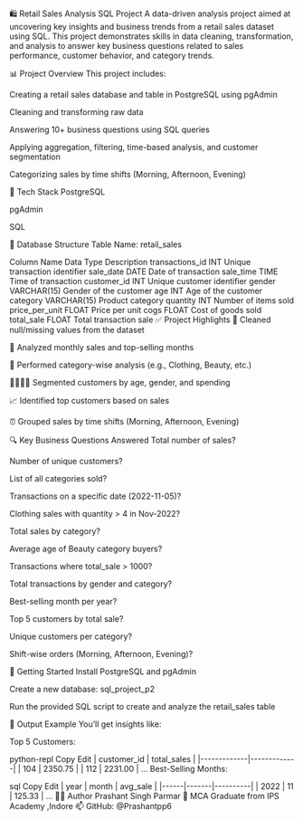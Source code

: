 🛍️ Retail Sales Analysis SQL Project
A data-driven analysis project aimed at uncovering key insights and business trends from a retail sales dataset using SQL. This project demonstrates skills in data cleaning, transformation, and analysis to answer key business questions related to sales performance, customer behavior, and category trends.

📊 Project Overview
This project includes:

Creating a retail sales database and table in PostgreSQL using pgAdmin

Cleaning and transforming raw data

Answering 10+ business questions using SQL queries

Applying aggregation, filtering, time-based analysis, and customer segmentation

Categorizing sales by time shifts (Morning, Afternoon, Evening)

🧰 Tech Stack
PostgreSQL

pgAdmin

SQL

📁 Database Structure
Table Name: retail_sales


Column Name	Data Type	Description
transactions_id	INT	Unique transaction identifier
sale_date	DATE	Date of transaction
sale_time	TIME	Time of transaction
customer_id	INT	Unique customer identifier
gender	VARCHAR(15)	Gender of the customer
age	INT	Age of the customer
category	VARCHAR(15)	Product category
quantity	INT	Number of items sold
price_per_unit	FLOAT	Price per unit
cogs	FLOAT	Cost of goods sold
total_sale	FLOAT	Total transaction sale
✅ Project Highlights
🧽 Cleaned null/missing values from the dataset

📅 Analyzed monthly sales and top-selling months

👕 Performed category-wise analysis (e.g., Clothing, Beauty, etc.)

👨‍👩‍👧‍👦 Segmented customers by age, gender, and spending

📈 Identified top customers based on sales

⏰ Grouped sales by time shifts (Morning, Afternoon, Evening)

🔍 Key Business Questions Answered
Total number of sales?

Number of unique customers?

List of all categories sold?

Transactions on a specific date (2022-11-05)?

Clothing sales with quantity > 4 in Nov-2022?

Total sales by category?

Average age of Beauty category buyers?

Transactions where total_sale > 1000?

Total transactions by gender and category?

Best-selling month per year?

Top 5 customers by total sale?

Unique customers per category?

Shift-wise orders (Morning, Afternoon, Evening)?

📌 Getting Started
Install PostgreSQL and pgAdmin

Create a new database: sql_project_p2

Run the provided SQL script to create and analyze the retail_sales table

📂 Output Example
You’ll get insights like:

Top 5 Customers:

python-repl
Copy
Edit
| customer_id | total_sales |
|-------------|-------------|
|     104     |   2350.75   |
|     112     |   2231.00   |
...
Best-Selling Months:

sql
Copy
Edit
| year | month | avg_sale |
|------|-------|----------|
| 2022 |  11   |  125.33  |
...
👨‍💻 Author
Prashant Singh Parmar
📍 MCA Graduate from IPS Academy ,Indore
📫 GitHub: @Prashantpp6
